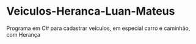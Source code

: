# Veiculos-Heranca-Luan-Mateus
 Programa em C# para cadastrar veículos, em especial carro e caminhão, com Herança
